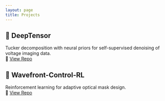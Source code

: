 ```yaml
---
layout: page
title: Projects
---
```


## 🧠 DeepTensor

Tucker decomposition with neural priors for self-supervised denoising of voltage imaging data.  
🔗 [View Repo](https://github.com/bhasub24/DeepTensor)

## 🤖 Wavefront-Control-RL

Reinforcement learning for adaptive optical mask design.  
🔗 [View Repo](https://github.com/bhasub24/Wavefront-Control-RL)